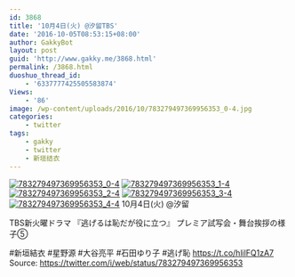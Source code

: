 ```yaml
---
id: 3868
title: '10月4日(火) @汐留TBS'
date: '2016-10-05T08:53:15+08:00'
author: GakkyBot
layout: post
guid: 'http://www.gakky.me/3868.html'
permalink: /3868.html
duoshuo_thread_id:
    - '6337777425505583874'
Views:
    - '86'
image: /wp-content/uploads/2016/10/783279497369956353_0-4.jpg
categories:
    - twitter
tags:
    - gakky
    - twitter
    - 新垣结衣
---
```


[![783279497369956353_0-4](http://www.yui-aragaki.org/wp-content/uploads/2016/10/783279497369956353_0-4.jpg)](http://www.yui-aragaki.org/wp-content/uploads/2016/10/783279497369956353_0-4.jpg)
[![783279497369956353_1-4](http://www.yui-aragaki.org/wp-content/uploads/2016/10/783279497369956353_1-4.jpg)](http://www.yui-aragaki.org/wp-content/uploads/2016/10/783279497369956353_1-4.jpg)
[![783279497369956353_2-4](http://www.yui-aragaki.org/wp-content/uploads/2016/10/783279497369956353_2-4.jpg)](http://www.yui-aragaki.org/wp-content/uploads/2016/10/783279497369956353_2-4.jpg)
[![783279497369956353_3-4](http://www.yui-aragaki.org/wp-content/uploads/2016/10/783279497369956353_3-4.jpg)](http://www.yui-aragaki.org/wp-content/uploads/2016/10/783279497369956353_3-4.jpg)
[![783279497369956353_4-4](http://www.yui-aragaki.org/wp-content/uploads/2016/10/783279497369956353_4-4.jpg)](http://www.yui-aragaki.org/wp-content/uploads/2016/10/783279497369956353_4-4.jpg)
10月4日(火) @汐留

TBS新火曜ドラマ
『逃げるは恥だが役に立つ』
 プレミア試写会・舞台挨拶の様子⑤

\#新垣結衣 #星野源
\#大谷亮平 #石田ゆり子 #逃げ恥 https://t.co/hlilFQ1zA7
Source: <https://twitter.com/i/web/status/783279497369956353>
